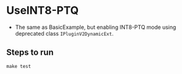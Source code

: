 # UseINT8-PTQ

+ The same as BasicExample, but enabling INT8-PTQ mode using deprecated class `IPluginV2DynamicExt`.

## Steps to run

```shell
make test
```

